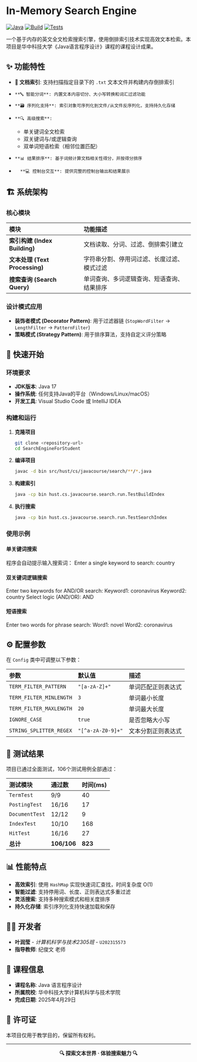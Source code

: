 # In-Memory Search Engine

[![Java](https://img.shields.io/badge/Java-17-blue.svg)](https://www.oracle.com/java/)
[![Build](https://img.shields.io/badge/Build-Passing-brightgreen.svg)]()
[![Tests](https://img.shields.io/badge/Tests-106%20passed-success.svg)]()

一个基于内存的英文全文检索搜索引擎，使用倒排索引技术实现高效文本检索。本项目是华中科技大学《Java语言程序设计》课程的课程设计成果。

## ✨ 功能特性

-   **📂 文档索引**: 支持扫描指定目录下的 `.txt` 文本文件并构建内存倒排索引
-     **🔤 智能分词**: 内置文本内容切分、大小写转换和词汇过滤功能
-     **🗃️ 序列化支持**: 索引对象可序列化到文件/从文件反序列化，支持持久化存储
-     **🔍 高级搜索**:
    -   单关键词全文检索
    -   双关键词与/或逻辑查询
    -   双单词短语检索（相邻位置匹配）
-     **📊 结果排序**: 基于词频计算文档相关性得分，并按得分排序
-       **💻 控制台交互**: 提供完整的控制台输出和结果展示

## 🏗️ 系统架构

### 核心模块
| 模块 | 功能描述 |
| :--- | :--- |
| **索引构建 (Index Building)** | 文档读取、分词、过滤、倒排索引建立 |
| **文本处理 (Text Processing)** | 字符串分割、停用词过滤、长度过滤、模式过滤 |
| **搜索查询 (Search Query)** | 单词查询、多词逻辑查询、短语查询、结果排序 |

### 设计模式应用
-   **装饰者模式 (Decorator Pattern)**: 用于过滤器链 (`StopWordFilter` → `LengthFilter` → `PatternFilter`)
-   **策略模式 (Strategy Pattern)**: 用于排序算法，支持自定义评分策略


## 🚀 快速开始

### 环境要求
-   **JDK版本**: Java 17
-   **操作系统**: 任何支持Java的平台（Windows/Linux/macOS）
-   **开发工具**: Visual Studio Code 或 IntelliJ IDEA

### 构建和运行

1.  **克隆项目**
    ```bash
    git clone <repository-url>
    cd SearchEngineForStudent
    ```

2.  **编译项目**
    ```bash
    javac -d bin src/hust/cs/javacourse/search/**/*.java
    ```

3.  **构建索引**
    ```bash
    java -cp bin hust.cs.javacourse.search.run.TestBuildIndex
    ```

4.  **执行搜索**
    ```bash
    java -cp bin hust.cs.javacourse.search.run.TestSearchIndex
    ```

### 使用示例

#### 单关键词搜索
程序会自动提示输入搜索词：
Enter a single keyword to search: country

#### 双关键词逻辑搜索
Enter two keywords for AND/OR search:
Keyword1: coronavirus
Keyword2: country
Select logic (AND/OR): AND

#### 短语搜索
Enter two words for phrase search:
Word1: novel
Word2: coronavirus


## ⚙️ 配置参数

在 `Config` 类中可调整以下参数：

| 参数 | 默认值 | 描述 |
| :--- | :--- | :--- |
| `TERM_FILTER_PATTERN` | `"[a-zA-Z]+"` | 单词匹配正则表达式 |
| `TERM_FILTER_MINLENGTH` | `3` | 单词最小长度 |
| `TERM_FILTER_MAXLENGTH` | `20` | 单词最大长度 |
| `IGNORE_CASE` | `true` | 是否忽略大小写 |
| `STRING_SPLITTER_REGEX` | `"[^a-zA-Z0-9]+"` | 文本分割正则表达式 |

## 🧪 测试结果

项目已通过全面测试，106个测试用例全部通过：

| 测试模块 | 通过数 | 时间(ms) |
| :--- | :--- | :--- |
| `TermTest` | 9/9 | 40 |
| `PostingTest` | 16/16 | 17 |
| `DocumentTest` | 12/12 | 9 |
| `IndexTest` | 10/10 | 168 |
| `HitTest` | 16/16 | 27 |
| **总计** | **106/106** | **823** |

## 📊 性能特点

-   **高效索引**: 使用 `HashMap` 实现快速词汇查找，时间复杂度 O(1)
-   **智能过滤**: 支持停用词、长度、正则表达式多重过滤
-   **灵活搜索**: 支持多种搜索模式和相关度排序
-   **持久化存储**: 索引序列化支持快速加载和保存

## 👨‍💻 开发者

-   **叶润莹** - *计算机科学与技术2305班* - `U202315573`
-   **指导教师**: 纪俊文 老师

## 📝 课程信息

-   **课程名称**: Java 语言程序设计
-   **所属院校**: 华中科技大学计算机科学与技术学院
-   **完成日期**: 2025年4月29日

## 📄 许可证

本项目仅用于教学目的，保留所有权利。

---

<div align="center">
    <b>🔍 探索文本世界 · 体验搜索魅力 🔍</b>
</div>
